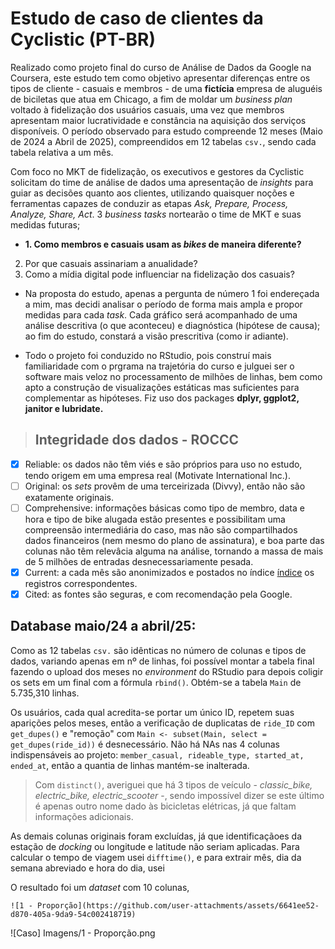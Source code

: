 [índice]: https://divvy-tripdata.s3.amazonaws.com/index.html

# Estudo de caso de clientes da Cyclistic (PT-BR)

 Realizado como projeto final do curso de Análise de Dados da Google na Coursera, este estudo tem como objetivo apresentar diferenças entre os tipos de cliente - casuais e membros - de uma **fictícia** empresa de aluguéis de biciletas que atua em Chicago, a fim de moldar um _business plan_ voltado à fidelização dos usuários casuais, uma vez que membros apresentam maior lucratividade e constância na aquisição dos serviços disponíveis. O período observado para estudo compreende 12 meses (Maio de 2024 a Abril de 2025), compreendidos em 12 tabelas `csv.`, sendo cada tabela relativa a um mês.

 Com foco no MKT de fidelização, os executivos e gestores da Cyclistic solicitam do time de análise de dados uma apresentação de _insights_ para guiar as decisões quanto aos clientes, utilizando quaisquer noções e ferramentas capazes de conduzir as etapas _Ask, Prepare, Process, Analyze, Share, Act_. 3 _business tasks_  nortearão o time de MKT e suas medidas futuras; 
 - **1. Como membros e casuais usam as _bikes_ de maneira diferente?**
  2. Por que casuais assinariam a anualidade?
  3. Como a mídia digital pode influenciar na fidelização dos casuais?

- Na proposta do estudo, apenas a pergunta de número 1 foi endereçada a mim, mas decidi analisar o período de forma mais ampla e propor medidas para cada _task_. Cada gráfico será acompanhado de uma análise descritiva (o que aconteceu) e diagnóstica (hipótese de causa); ao fim do estudo, constará a visão prescritiva (como ir adiante).

- Todo o projeto foi conduzido no RStudio, pois construí mais familiaridade com o prgrama na trajetória do curso e julguei ser o software mais veloz no processamento de milhões de linhas, bem como apto a construção de visualizações estáticas mas suficientes para complementar as hipóteses. Fiz uso dos packages **dplyr, ggplot2, janitor e lubridate.**

> ## Integridade dos dados - ROCCC

- [x] Reliable: os dados não têm viés e são próprios para uso no estudo, tendo origem em uma empresa real (Motivate International Inc.).
- [ ] Original: os _sets_ provêm de uma terceirizada (Divvy), então não são exatamente originais.
- [ ] Comprehensive: informações básicas como tipo de membro, data e hora e tipo de bike alugada estão presentes e possibilitam uma compreensão intermediária do caso, mas não são compartilhados dados financeiros (nem mesmo do plano de assinatura), e boa parte das colunas não têm relevâcia alguma na análise, tornando a massa de mais de 5 milhões de entradas desnecessariamente pesada.
- [x] Current: a cada mês são anonimizados e postados no índice [índice] os registros correspondentes.
- [x] Cited: as fontes são seguras, e com recomendação pela Google.

## Database maio/24 a abril/25:

Como as 12 tabelas `csv.` são idênticas no número de colunas e tipos de dados, variando apenas em nº de linhas, foi possível montar a tabela final fazendo o upload dos meses no _environment_ do RStudio para depois coligir os sets em um final com a fórmula `rbind()`. Obtém-se a tabela `Main` de 5.735,310 linhas.

Os usuários, cada qual acredita-se portar um único ID, repetem suas aparições pelos meses, então a verificação de duplicatas de `ride_ID` com `get_dupes()` e "remoção" com `Main <- subset(Main, select = get_dupes(ride_id))` é desnecessário. Não há NAs nas 4 colunas indispensáveis ao projeto: `member_casual, rideable_type, started_at, ended_at`, então a quantia de linhas mantém-se inalterada.

> Com `distinct()`, averiguei que há 3 tipos de veículo - _classic_bike, electric_bike, electric_scooter_ -, sendo impossível dizer se este último é apenas outro nome dado às bicicletas elétricas, já que faltam informações adicionais.

As demais colunas originais foram excluídas, já que identificaçãoes da estação de _docking_ ou longitude e latitude não seriam aplicadas. Para calcular o tempo de viagem usei `difftime()`, e para extrair mês, dia da semana abreviado e hora do dia, usei

O resultado foi um _dataset_ com 10 colunas, 

```
![1 - Proporção](https://github.com/user-attachments/assets/6641ee52-d870-405a-9da9-54c002418719)

```

![Caso] Imagens/1 - Proporção.png
